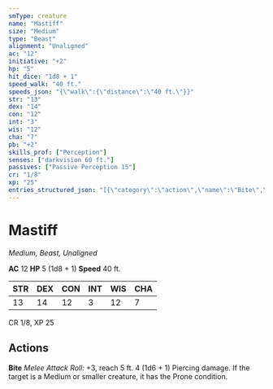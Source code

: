 ```yaml
---
smType: creature
name: "Mastiff"
size: "Medium"
type: "Beast"
alignment: "Unaligned"
ac: "12"
initiative: "+2"
hp: "5"
hit_dice: "1d8 + 1"
speed_walk: "40 ft."
speeds_json: "{\"walk\":{\"distance\":\"40 ft.\"}}"
str: "13"
dex: "14"
con: "12"
int: "3"
wis: "12"
cha: "7"
pb: "+2"
skills_prof: ["Perception"]
senses: ["darkvision 60 ft."]
passives: ["Passive Perception 15"]
cr: "1/8"
xp: "25"
entries_structured_json: "[{\"category\":\"action\",\"name\":\"Bite\",\"text\":\"*Melee Attack Roll:* +3, reach 5 ft. 4 (1d6 + 1) Piercing damage. If the target is a Medium or smaller creature, it has the Prone condition.\",\"kind\":\"Melee Attack Roll\",\"to_hit\":\"+3\",\"range\":\"5 ft\",\"damage\":\"4 (1d6 + 1) Piercing\"}]"
---
```


# Mastiff
*Medium, Beast, Unaligned*

**AC** 12
**HP** 5 (1d8 + 1)
**Speed** 40 ft.

| STR | DEX | CON | INT | WIS | CHA |
| --- | --- | --- | --- | --- | --- |
| 13 | 14 | 12 | 3 | 12 | 7 |

CR 1/8, XP 25

## Actions

**Bite**
*Melee Attack Roll:* +3, reach 5 ft. 4 (1d6 + 1) Piercing damage. If the target is a Medium or smaller creature, it has the Prone condition.
